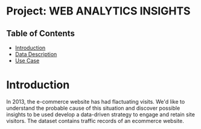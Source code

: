 # Project: WEB ANALYTICS INSIGHTS

 ## Table of Contents

<ul>
    <li><a href="#intro">Introduction</a></li>
    <li><a href="#descr">Data Description</a></li>
    <li><a href="#useCase">Use Case</a></li>
</ul>


<a id='intro'></a>
# Introduction

In 2013, the e-commerce website has had flactuating visits. We'd like to understand the probable cause of this situation and discover possible insights to be used develop a data-driven strategy to engage and retain site visitors. The dataset contains traffic records of an ecommerce website.

